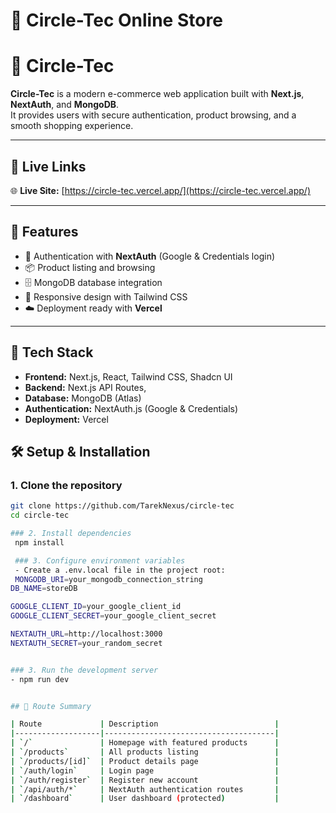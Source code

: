 # 🛒 Circle-Tec Online Store  


# 🛒 Circle-Tec

**Circle-Tec** is a modern e-commerce web application built with **Next.js**, **NextAuth**, and **MongoDB**.  
It provides users with secure authentication, product browsing, and a smooth shopping experience.

---

## 🔗 Live Links

🌐 **Live Site:** [https://circle-tec.vercel.app/](https://circle-tec.vercel.app/)

---

## 🚀 Features  
- 🔑 Authentication with **NextAuth** (Google & Credentials login)  
- 📦 Product listing and browsing  
- 🗄️ MongoDB database integration  
- 🎨 Responsive design with Tailwind CSS  
- ☁️ Deployment ready with **Vercel**  

---


## 🚀 Tech Stack  

- **Frontend:** Next.js, React, Tailwind CSS, Shadcn UI  
- **Backend:** Next.js API Routes, 
- **Database:** MongoDB (Atlas)  
- **Authentication:** NextAuth.js (Google & Credentials)  
- **Deployment:** Vercel  

## 🛠️ Setup & Installation  

### 1. Clone the repository  
```bash
git clone https://github.com/TarekNexus/circle-tec
cd circle-tec

### 2. Install dependencies
 npm install

 ### 3. Configure environment variables
 - Create a .env.local file in the project root:
 MONGODB_URI=your_mongodb_connection_string
DB_NAME=storeDB

GOOGLE_CLIENT_ID=your_google_client_id
GOOGLE_CLIENT_SECRET=your_google_client_secret

NEXTAUTH_URL=http://localhost:3000
NEXTAUTH_SECRET=your_random_secret


### 3. Run the development server
- npm run dev


## 📌 Route Summary  

| Route             | Description                          |
|-------------------|--------------------------------------|
| `/`               | Homepage with featured products      |
| `/products`       | All products listing                 |
| `/products/[id]`  | Product details page                 |
| `/auth/login`     | Login page                           |
| `/auth/register`  | Register new account                 |
| `/api/auth/*`     | NextAuth authentication routes       |
| `/dashboard`      | User dashboard (protected)           |

